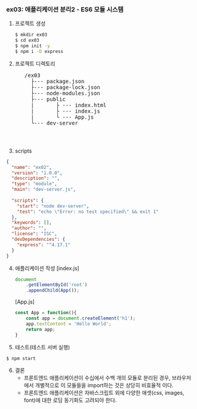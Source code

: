 ### ex03: 애플리케이션 분리2 - ES6 모듈 시스템
1. 프로젝트 생성
    ```bash
    $ mkdir ex03
    $ cd ex03
    $ npm init -y
    $ npm i -D express
    ```
2. 프로젝트 디렉토리
    <pre>
      /ex03
        ├--- package.json
        ├--- package-lock.json
        ├--- node-modules.json
        ├--- public
        |       ├ --- index.html
        |       ├ --- index.js
        |       └ --- App.js
        └--- dev-server
    <pre>
3. scripts
```json
{
  "name": "ex02",
  "version": "1.0.0",
  "description": "",
  "type": "module",
  "main": "dev-server.js",
  
  "scripts": {
    "start": "node dev-server",
    "test": "echo \"Error: no test specified\" && exit 1"
  },
  "keywords": [],
  "author": "",
  "license": "ISC",
  "devDependencies": {
    "express": "^4.17.1"
  }
}
```

4. 애플리케이션 작성
    [index.js]
    ```javascript
    document
        .getElementById('root')
        .appendChild(App());
    ```
    
    [App.js]
    ```javascript
    const App = function(){
        const app = document.createElement('h1');
        app.textContent = 'Hello World';
        return app;
    }   
    ```

5. 테스트(테스트 서버 실행)
```bash
$ npm start
```

6. 결론
    - 프론트엔드 애플리케이션이 수십에서 수백 개의 모듈로 분리된 경우,
      브라우저에서 개별적으로 이 모듈들을 import하는 것은 상당히 비효율적 이다.
    - 프론트엔드 애플리케이션은 자바스크립트 외에 다양한 애셋(css, images, font)에 대한 
      로딩 동기화도 고려되야 한다.
